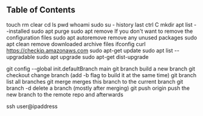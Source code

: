 ## Table of Contents
touch <fileName>
rm <fileName>
clear 
cd
ls
pwd
whoami
sudo su -
history
last
ctrl C
mkdir <NewDirectoryName>
apt list --installed
sudo apt purge <application-name>
sudo apt remove <application-name>      If you don't want to remove the configuration files
sudo apt autoremove                     remove any unused packages
sudo apt clean                          remove downloaded archive files
ifconfig
curl https://checkip.amazonaws.com
sudo apt-get update
sudo apt list --upgradable
sudo apt upgrade
sudo apt-get dist-upgrade



git config --global init.defaultBranch main
git branch <new-branch>                 build a new branch
git checkout <branch-name>              change branch (add -b flag to build it at the same time)
git branch                              list all branches
git merge <branch-name>                 merges this branch to the current branch
git branch -d <branch-name>             delete a branch (mostly after merging)
git push origin <branch-name>           push the new branch to the remote repo and afterwards









ssh user@ipaddress

